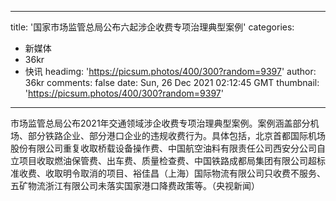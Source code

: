 
---
title: '国家市场监管总局公布六起涉企收费专项治理典型案例'
categories: 
 - 新媒体
 - 36kr
 - 快讯
headimg: 'https://picsum.photos/400/300?random=9397'
author: 36kr
comments: false
date: Sun, 26 Dec 2021 02:12:45 GMT
thumbnail: 'https://picsum.photos/400/300?random=9397'
---

<div>   
市场监管总局公布2021年交通领域涉企收费专项治理典型案例。案例涵盖部分机场、部分铁路企业、部分港口企业的违规收费行为。具体包括，北京首都国际机场股份有限公司重复收取桥载设备操作费、中国航空油料有限责任公司西安分公司自立项目收取燃油保管费、出车费、质量检查费、中国铁路成都局集团有限公司超标准收费、收取明令取消的项目、裕佳昌（上海）国际物流有限公司只收费不服务、五矿物流浙江有限公司未落实国家港口降费政策等。（央视新闻）  
</div>
            